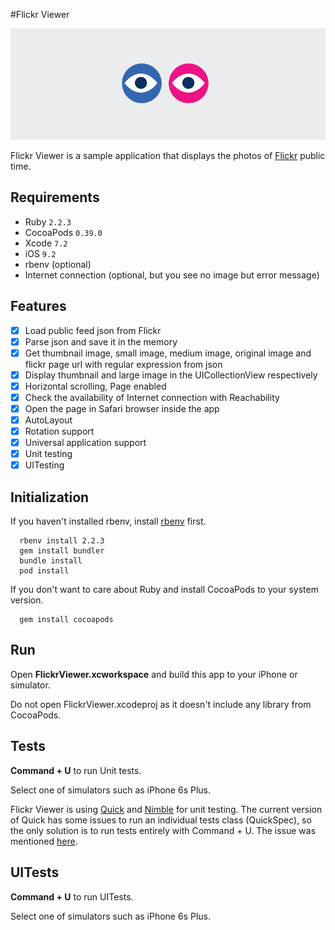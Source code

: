#Flickr Viewer

![Flickr Viewer](https://raw.githubusercontent.com/convexstyle/flickr-viewer/master/assets/flickr-viewer-logo.png "Flickr Viewer")

Flickr Viewer is a sample application that displays the photos of [Flickr](https://www.flickr.com/ "Flickr") public time.

## Requirements
* Ruby `2.2.3`
* CocoaPods `0.39.0`
* Xcode `7.2`
* iOS `9.2`
* rbenv (optional)
* Internet connection (optional, but you see no image but error message)

## Features
- [x] Load public feed json from Flickr
- [x] Parse json and save it in the memory
- [x] Get thumbnail image, small image, medium image, original image and flickr page url with regular expression from json
- [x] Display thumbnail and large image in the UICollectionView respectively
- [x] Horizontal scrolling, Page enabled
- [x] Check the availability of Internet connection with Reachability
- [x] Open the page in Safari browser inside the app
- [x] AutoLayout
- [x] Rotation support
- [x] Universal application support
- [x] Unit testing
- [x] UITesting

## Initialization
If you haven't installed rbenv, install [rbenv](https://github.com/rbenv/rbenv "rbenv") first.

```
  rbenv install 2.2.3
  gem install bundler
  bundle install
  pod install
```

If you don't want to care about Ruby and install CocoaPods to your system version.
```
  gem install cocoapods
```

## Run
Open **FlickrViewer.xcworkspace** and build this app to your iPhone or simulator.

Do not open FlickrViewer.xcodeproj as it doesn't include any library from CocoaPods.

## Tests
**Command + U** to run Unit tests. 

Select one of simulators such as iPhone 6s Plus.

Flickr Viewer is using [Quick](https://github.com/Quick/Quick "Quick") and [Nimble](https://github.com/Quick/Nimble "Nimble") for unit testing. The current version of Quick has some issues to run an individual tests class (QuickSpec), so the only solution is to run tests entirely with Command + U. The issue was mentioned [here](https://github.com/Quick/Quick/issues/373).

## UITests
**Command + U** to run UITests.

Select one of simulators such as iPhone 6s Plus.
